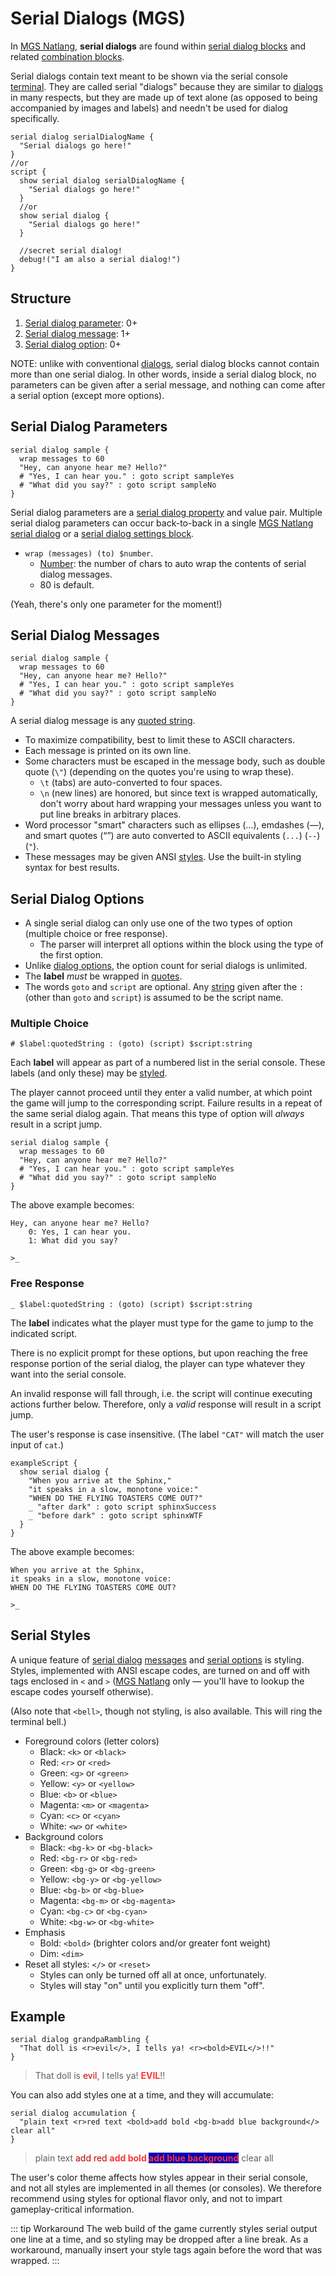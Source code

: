 # Serial Dialogs (MGS)

In [MGS Natlang](../mgs/mgs_natlang), **serial dialogs** are found within [serial dialog blocks](../mgs/serial_dialog_block) and related [combination blocks](../mgs/blocks#combination-blocks).

Serial dialogs contain text meant to be shown via the serial console [terminal](../terminal). They are called serial "dialogs" because they are similar to [dialogs](../dialogs) in many respects, but they are made up of text alone (as opposed to being accompanied by images and labels) and needn't be used for dialog specifically.

```mgs{2,7,11,15}
serial dialog serialDialogName {
  "Serial dialogs go here!"
}
//or
script {
  show serial dialog serialDialogName {
    "Serial dialogs go here!"
  }
  //or
  show serial dialog {
    "Serial dialogs go here!"
  }

  //secret serial dialog!
  debug!("I am also a serial dialog!")
}
```

## Structure

1. [Serial dialog parameter](#serial-dialog-parameters): 0+
2. [Serial dialog message](#serial-dialog-messages): 1+
3. [Serial dialog option](#serial-dialog-options): 0+

NOTE: unlike with conventional [dialogs](dialogs_mgs), serial dialog blocks cannot contain more than one serial dialog. In other words, inside a serial dialog block, no parameters can be given after a serial message, and nothing can come after a serial option (except more options).

## Serial Dialog Parameters

```mgs{2}
serial dialog sample {
  wrap messages to 60
  "Hey, can anyone hear me? Hello?"
  # "Yes, I can hear you." : goto script sampleYes
  # "What did you say?" : goto script sampleNo
}
```

Serial dialog parameters are a [serial dialog property](../serial_dialogs#properties) and value pair. Multiple serial dialog parameters can occur back-to-back in a single [MGS Natlang serial dialog](../mgs/serial_dialogs_mgs) or a [serial dialog settings block](../mgs/serial_dialog_settings_block).

- `wrap (messages) (to) $number`.
	- [Number](../mgs/variables_mgs#number): the number of chars to auto wrap the contents of serial dialog messages.
	- 80 is default.

(Yeah, there's only one parameter for the moment!)

## Serial Dialog Messages

```mgs{3}
serial dialog sample {
  wrap messages to 60
  "Hey, can anyone hear me? Hello?"
  # "Yes, I can hear you." : goto script sampleYes
  # "What did you say?" : goto script sampleNo
}
```

A serial dialog message is any [quoted string](../mgs/variables_mgs#quoted-string).

- To maximize compatibility, best to limit these to ASCII characters.
- Each message is printed on its own line.
- Some characters must be escaped in the message body, such as double quote (`\"`) (depending on the quotes you're using to wrap these).
	- `\t` (tabs) are auto-converted to four spaces.
	- `\n` (new lines) are honored, but since text is wrapped automatically, don't worry about hard wrapping your messages unless you want to put line breaks in arbitrary places.
- Word processor "smart" characters such as ellipses (…), emdashes (—), and smart quotes (“”) are auto converted to ASCII equivalents (`...`) (`--`) (`"`).
- These messages may be given ANSI [styles](#serial_styles). Use the built-in styling syntax for best results.

## Serial Dialog Options

- A single serial dialog can only use one of the two types of option (multiple choice or free response).
	- The parser will interpret all options within the block using the type of the first option.
- Unlike [dialog options](dialogs_mgs#dialog-options), the option count for serial dialogs is unlimited.
- The **label** *must* be wrapped in [quotes](../mgs/variables_mgs#quoted-string).
- The words `goto` and `script` are optional. Any [string](../mgs/variables_mgs#string) given after the `:` (other than `goto` and `script`) is assumed to be the script name.

### Multiple Choice

```
# $label:quotedString : (goto) (script) $script:string
```

Each **label** will appear as part of a numbered list in the serial console. These labels (and only these) may be [styled](#serial_styles).

The player cannot proceed until they enter a valid number, at which point the game will jump to the corresponding script. Failure results in a repeat of the same serial dialog again. That means this type of option will *always* result in a script jump.


```mgs{4-5}
serial dialog sample {
  wrap messages to 60
  "Hey, can anyone hear me? Hello?"
  # "Yes, I can hear you." : goto script sampleYes
  # "What did you say?" : goto script sampleNo
}
```

The above example becomes:

```
Hey, can anyone hear me? Hello?
    0: Yes, I can hear you.
    1: What did you say?

>_
```

### Free Response

```
_ $label:quotedString : (goto) (script) $script:string
```

The **label** indicates what the player must type for the game to jump to the indicated script.

There is no explicit prompt for these options, but upon reaching the free response portion of the serial dialog, the player can type whatever they want into the serial console.

An invalid response will fall through, i.e. the script will continue executing actions further below. Therefore, only a *valid* response will result in a script jump.

The user's response is case insensitive. (The label `"CAT"` will match the user input of `cat`.)

```mgs{6-7}
exampleScript {
  show serial dialog {
    "When you arrive at the Sphinx,"
    "it speaks in a slow, monotone voice:"
    "WHEN DO THE FLYING TOASTERS COME OUT?"
    _ "after dark" : goto script sphinxSuccess
    _ "before dark" : goto script sphinxWTF
  }
}
```

The above example becomes:

```
When you arrive at the Sphinx,
it speaks in a slow, monotone voice:
WHEN DO THE FLYING TOASTERS COME OUT?

>_
```

## Serial Styles

A unique feature of [serial dialog](../mgs/serial_dialogs_mgs) [messages](../mgs/serial_dialogs_mgs#serial-dialog-messages) and [serial options](../mgs/serial_dialogs_mgs#serial-dialog-options) is styling. Styles, implemented with ANSI escape codes, are turned on and off with tags enclosed in `<` and `>` ([MGS Natlang](mgs_natlang) only — you'll have to lookup the escape codes yourself otherwise).

(Also note that `<bell>`, though not styling, is also available. This will ring the terminal bell.)

- Foreground colors (letter colors)
	- Black: `<k>` or `<black>`
	- Red: `<r>` or `<red>`
	- Green: `<g>` or `<green>`
	- Yellow: `<y>` or `<yellow>`
	- Blue: `<b>` or `<blue>`
	- Magenta: `<m>` or `<magenta>`
	- Cyan: `<c>` or `<cyan>`
	- White: `<w>` or `<white>`
- Background colors
	- Black: `<bg-k>` or `<bg-black>`
	- Red: `<bg-r>` or `<bg-red>`
	- Green: `<bg-g>` or `<bg-green>`
	- Yellow: `<bg-y>` or `<bg-yellow>`
	- Blue: `<bg-b>` or `<bg-blue>`
	- Magenta: `<bg-m>` or `<bg-magenta>`
	- Cyan: `<bg-c>` or `<bg-cyan>`
	- White: `<bg-w>` or `<bg-white>`
- Emphasis
	- Bold: `<bold>` (brighter colors and/or greater font weight)
	- Dim: `<dim>`
- Reset all styles: `</>` or `<reset>`
	- Styles can only be turned off all at once, unfortunately.
	- Styles will stay "on" until you explicitly turn them "off".

## Example

```mgs
serial dialog grandpaRambling {
  "That doll is <r>evil</>, I tells ya! <r><bold>EVIL</>!!"
}
```

> That doll is <span style="color:#b00;">evil</span>, I tells ya! <span style="color:#f33;font-weight:bold;">EVIL</span>!!

You can also add styles one at a time, and they will accumulate:

```mgs
serial dialog accumulation {
  "plain text <r>red text <bold>add bold <bg-b>add blue background</> clear all"
}
```

> plain text <span style="color:#b00;">add red </span><span style="color:#f33;font-weight:bold;">add bold </span><span style="color:#f33;font-weight:bold;background-color:#00b">add blue background</span> clear all

The user's color theme affects how styles appear in their serial console, and not all styles are implemented in all themes (or consoles). We therefore recommend using styles for optional flavor only, and not to impart gameplay-critical information.

::: tip Workaround
The web build of the game currently styles serial output one line at a time, and so styling may be dropped after a line break. As a workaround, manually insert your style tags again before the word that was wrapped.
:::
